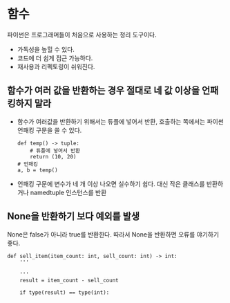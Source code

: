 # 함수
파이썬은 프로그래머들이 처음으로 사용하는 정리 도구이다.
- 가독성을 높힐 수 있다.
- 코드에 더 쉽게 접근 가능하다.
- 재사용과 리펙토링이 쉬워진다.

## 함수가 여러 값을 반환하는 경우 절대로 네 값 이상을 언패킹하지 말라
- 함수가 여러값을 반환하기 위해서는 튜플에 넣어서 반환, 호출하는 쪽에서는 파이썬 언패킹 구문을 쓸 수 있다.
  
    ~~~python3    
    def temp() -> tuple:
        # 튜플에 넣어서 반환
        return (10, 20)
    # 언패킹
    a, b = temp()
    ~~~
- 언패킹 구문에 변수가 네 개 이상 나오면 실수하기 쉽다. 대신 작은 클래스를 반환하거나 namedtuple 인스턴스를 반환

## None을 반환하기 보다 예외를 발생
None은 false가 아니라 true를 반환한다. 따라서 None을 반환하면 오류를 야기하기 좋다.
~~~ python3
def sell_item(item_count: int, sell_count: int) -> int:
    '''
    
    '''
    result = item_count - sell_count
    
    if type(result) == type(int): 
    
~~~

